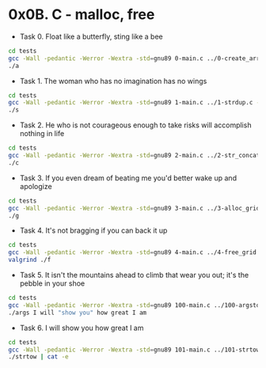 # 0x0B. C - malloc, free

- Task 0. Float like a butterfly, sting like a bee

```bash
cd tests
gcc -Wall -pedantic -Werror -Wextra -std=gnu89 0-main.c ../0-create_array.c -o a
./a
```

- Task 1. The woman who has no imagination has no wings

```bash
cd tests
gcc -Wall -pedantic -Werror -Wextra -std=gnu89 1-main.c ../1-strdup.c -o s
./s
```

- Task 2. He who is not courageous enough to take risks will accomplish nothing in life

```bash
cd tests
gcc -Wall -pedantic -Werror -Wextra -std=gnu89 2-main.c ../2-str_concat.c -o c
./c
```

- Task 3. If you even dream of beating me you'd better wake up and apologize

```bash
cd tests
gcc -Wall -pedantic -Werror -Wextra -std=gnu89 3-main.c ../3-alloc_grid.c -o g
./g
```

- Task 4. It's not bragging if you can back it up

```bash
cd tests
gcc -Wall -pedantic -Werror -Wextra -std=gnu89 4-main.c ../4-free_grid.c ../3-alloc_grid.c -o f
valgrind ./f
```

- Task 5. It isn't the mountains ahead to climb that wear you out; it's the pebble in your shoe

```bash
cd tests
gcc -Wall -pedantic -Werror -Wextra -std=gnu89 100-main.c ../100-argstostr.c -o args
./args I will "show you" how great I am
```

- Task 6. I will show you how great I am

```bash
cd tests
gcc -Wall -pedantic -Werror -Wextra -std=gnu89 101-main.c ../101-strtow.c -o strtow
./strtow | cat -e
```
